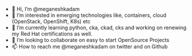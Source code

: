 - 👋 Hi, I’m @meganeshkadam
- 👀 I’m interested in emerging technologies like, containers, cloud (OpenStack, OpenShift, K8s) etc
- 🌱 I’m currently learning python, cka, ckad, cks and working on renewing my Red Hat certifications as well.
- 💞️ I’m looking to collaborate on easy to start OpenSource Projects
- 📫 How to reach me @meganeshkadam on twitter and on Github
 
<!---
meganeshkadam/meganeshkadam is a ✨ special ✨ repository because its `README.md` (this file) appears on your GitHub profile.
You can click the Preview link to take a look at your changes.
--->
